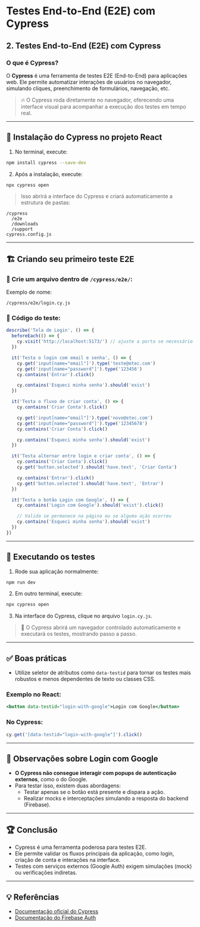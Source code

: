 
# Testes End-to-End (E2E) com Cypress

## 2. Testes End-to-End (E2E) com Cypress

### O que é Cypress?

O **Cypress** é uma ferramenta de testes E2E (End-to-End) para aplicações web. Ele permite automatizar interações de usuários no navegador, simulando cliques, preenchimento de formulários, navegação, etc.

> 🔥 O Cypress roda diretamente no navegador, oferecendo uma interface visual para acompanhar a execução dos testes em tempo real.

---

## 🚀 Instalação do Cypress no projeto React

1. No terminal, execute:

```bash
npm install cypress --save-dev
```

2. Após a instalação, execute:

```bash
npx cypress open
```

> Isso abrirá a interface do Cypress e criará automaticamente a estrutura de pastas:

```
/cypress
  /e2e
  /downloads
  /support
cypress.config.js
```

---

## 🏗️ Criando seu primeiro teste E2E

### 📄 Crie um arquivo dentro de `/cypress/e2e/`:

Exemplo de nome:

```
/cypress/e2e/login.cy.js
```

### 🧠 Código do teste:

```javascript
describe('Tela de Login', () => {
  beforeEach(() => {
    cy.visit('http://localhost:5173/') // ajuste a porta se necessário
  })

  it('Testa o login com email e senha', () => {
    cy.get('input[name="email"]').type('teste@etec.com')
    cy.get('input[name="password"]').type('123456')
    cy.contains('Entrar').click()

    cy.contains('Esqueci minha senha').should('exist')
  })

  it('Testa o fluxo de criar conta', () => {
    cy.contains('Criar Conta').click()

    cy.get('input[name="email"]').type('novo@etec.com')
    cy.get('input[name="password"]').type('12345678')
    cy.contains('Criar Conta').click()

    cy.contains('Esqueci minha senha').should('exist')
  })

  it('Testa alternar entre login e criar conta', () => {
    cy.contains('Criar Conta').click()
    cy.get('button.selected').should('have.text', 'Criar Conta')

    cy.contains('Entrar').click()
    cy.get('button.selected').should('have.text', 'Entrar')
  })

  it('Testa o botão Login com Google', () => {
    cy.contains('Login com Google').should('exist').click()

    // Valida se permanece na página ou se alguma ação ocorreu
    cy.contains('Esqueci minha senha').should('exist')
  })
})
```

---

## 🏃 Executando os testes

1. Rode sua aplicação normalmente:

```bash
npm run dev
```

2. Em outro terminal, execute:

```bash
npx cypress open
```

3. Na interface do Cypress, clique no arquivo `login.cy.js`.

> 🧠 O Cypress abrirá um navegador controlado automaticamente e executará os testes, mostrando passo a passo.

---

## ✅ Boas práticas

- Utilize seletor de atributos como `data-testid` para tornar os testes mais robustos e menos dependentes de texto ou classes CSS.

### Exemplo no React:

```jsx
<button data-testid="login-with-google">Login com Google</button>
```

### No Cypress:

```js
cy.get('[data-testid="login-with-google"]').click()
```

---

## 🚨 Observações sobre Login com Google

- **O Cypress não consegue interagir com popups de autenticação externos**, como o do Google.
- Para testar isso, existem duas abordagens:
  - Testar apenas se o botão está presente e dispara a ação.
  - Realizar mocks e interceptações simulando a resposta do backend (Firebase).

---

## 🏆 Conclusão

- Cypress é uma ferramenta poderosa para testes E2E.
- Ele permite validar os fluxos principais da aplicação, como login, criação de conta e interações na interface.
- Testes com serviços externos (Google Auth) exigem simulações (mock) ou verificações indiretas.

---

## 💡 Referências

- [Documentação oficial do Cypress](https://docs.cypress.io/)
- [Documentação do Firebase Auth](https://firebase.google.com/docs/auth)
